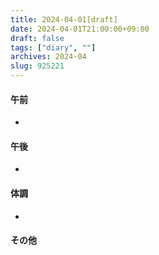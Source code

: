 ```yaml
---
title: 2024-04-01[draft]
date: 2024-04-01T21:00:00+09:00
draft: false
tags: ["diary", ""]
archives: 2024-04
slug: 925221
---
```

#### 午前
- 
#### 午後
- 
#### 体調
- 
#### その他